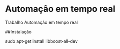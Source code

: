 # Automação em tempo real
Trabalho Automação em tempo real

##Instalação 

sudo apt-get install libboost-all-dev
